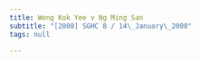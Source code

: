 ```yaml
---
title: Wong Kok Yee v Ng Ming San
subtitle: "[2008] SGHC 8 / 14\_January\_2008"
tags: null

---
```


